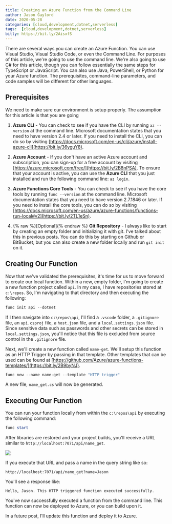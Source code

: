 ```yaml
---
title: Creating an Azure Function from the Command Line
author: Jason Gaylord
date: 2020-05-28
categories: [cloud,development,dotnet,serverless]
tags:  [cloud,development,dotnet,serverless]
bitly: https://bit.ly/2AisxfS
---
```


There are several ways you can create an Azure Function. You can use Visual Studio, Visual Studio Code, or even the Command Line. For purposes of this article, we're going to use the command line. We're also going to use C# for this article, though you can follow essentially the same steps for TypeScript or JavaScript. You can also use Java, PowerShell, or Python for your Azure function. The prerequisites, command-line parameters, and code samples will be different for other languages.

## Prerequisites
We need to make sure our environment is setup properly. The assumption for this article is that you are going 

1. **Azure CLI** - You can check to see if you have the CLI by running `az --version` at the command line. Microsoft documentation states that you need to have version 2.4 or later. If you need to install the CLI, you can do so by visiting [https://docs.microsoft.com/en-us/cli/azure/install-azure-cli](https://bit.ly/36yguY8).

2. **Azure Account** - If you don't have an active Azure account and subscription, you can sign-up for a free account by visiting [https://azure.microsoft.com/free/](https://bit.ly/2B8nPSA). To ensure that your account is active, you can use the **Azure CLI** that you just installed and run the following command line: `az login`.

3. **Azure Functions Core Tools** - You can check to see if you have the core tools by running `func --version` at the command line. Microsoft documentation states that you need to have version 2.7.1846 or later. If you need to install the core tools, you can do so by visiting [https://docs.microsoft.com/en-us/azure/azure-functions/functions-run-local#v2](https://bit.ly/2TL1eSn).

4. {% raw %}[Optional]{% endraw %} **Git Repository** - I always like to start by creating an empty folder and initializing it with git. I've talked about this in previous posts. You can do this by starting on Github or BitBucket, but you can also create a new folder locally and run `git init` on it.

## Creating Our Function
Now that we've validated the prerequisites, it's time for us to move forward to create our local function. Within a new, empty folder, I'm going to create a new function project called `api`. In my case, I have repositories stored at `c:\repos`. So, I'm navigating to that directory and then executing the following:

```powershell
func init api --dotnet
```

If I then navigate into `c:\repos\api`, I'll find a `.vscode` folder, a `.gitignore` file, an `api.csproj` file, a `host.json` file, and a `local.settings.json` file. Since sensitive data such as passwords and other secrets can be stored in `local.settings.json`, you'll notice that this file is excluded from source control in the `.gitignore` file.

Next, we'll create a new function called `name-get`. We'll setup this function as an HTTP Trigger by passing in that template. Other templates that can be used can be found at [https://github.com/Azure/azure-functions-templates/](https://bit.ly/2B9byNJ). 

```powershell
func new --name name-get --template "HTTP trigger"
```

A new file, `name_get.cs` will now be generated.

## Executing Our Function
You can run your function locally from within the `c:\repos\api` by executing the following command:

```powershell
func start
```

After libraries are restored and your project builds, you'll receive a URL similar to `http://localhost:7071/api/name_get`. 

![](https://cdn.jasongaylord.com/images/2020/05/28/azure-function-command-line.jpg)

If you execute that URL and pass a name in the query string like so:

```
http://localhost:7071/api/name_get?name=Jason
```

You'll see a response like:

```
Hello, Jason. This HTTP triggered function executed successfully.
```

You've now successfully executed a function from the command line. This function can now be deployed to Azure, or you can build upon it.

In a future post, I'll update this function and deploy it to Azure.